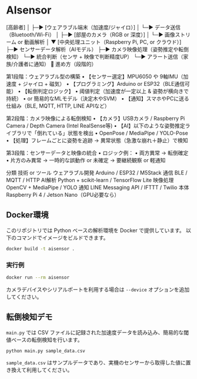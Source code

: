 # AIsensor
[高齢者]
  │
  ├─▶ [ウェアラブル端末（加速度/ジャイロ）]
  │       └─▶ データ送信（Bluetooth/Wi-Fi）
  │
  ├─▶ [部屋のカメラ（RGB or 深度）]
  │       └─▶ 画像ストリーム or 動画解析
  │
  ▼
[中央処理ユニット（Raspberry Pi, PC, or クラウド）]
  ├─▶ センサーデータ解析（AIモデル）
  ├─▶ カメラ映像処理（姿勢推定や転倒検知）
  └─▶ 統合判断（センサ + 映像で判断精度UP）
      └─▶ アラート送信（家族/介護者に通知）
🎯 進め方（段階的）

第1段階：ウェアラブル型の構築
	•	【センサー選定】MPU6050 や 9軸IMU（加速度 + ジャイロ + 磁気）
	•	【プログラミング】Arduino or ESP32（BLE通信可能）
	•	【転倒判定ロジック】
	•	阈値判定（加速度が一定以上 & 姿勢が横向きで持続）
	•	or 簡易的なMLモデル（決定木やSVM）
	•	【通知】スマホやPCに送る仕組み（BLE, MQTT, HTTP, LINE APIなど）

第2段階：カメラ映像による転倒検知
	•	【カメラ】USBカメラ / Raspberry Pi Camera / Depth Camera (Intel RealSense等)
	•	【AI】以下のような姿勢推定ライブラリで「倒れている」状態を検出
	•	OpenPose / MediaPipe / YOLO-Pose
	•	【処理】フレームごとに姿勢を追跡 → 異常状態（急激な崩れ＋静止）で検知

第3段階：センサーデータと映像の統合
	•	ロジック例：
	•	両方異常 → 転倒確定
	•	片方のみ異常 → 一時的な誤動作 or 未確定 → 要継続観察 or 軽通知

分類
技術 or ツール
ウェアラブル開発
Arduino / ESP32 / M5Stack
通信
BLE / MQTT / HTTP
AI解析
Python + scikit-learn / TensorFlow Lite
映像処理
OpenCV + MediaPipe / YOLO
通知
LINE Messaging API / IFTTT / Twilio
本体
Raspberry Pi 4 / Jetson Nano（GPU必要なら）

## Docker環境

このリポジトリでは Python ベースの解析環境を Docker で提供しています。
以下のコマンドでイメージをビルドできます。

```bash
docker build -t aisensor .
```

### 実行例

```bash
docker run --rm aisensor
```

カメラデバイスやシリアルポートを利用する場合は `--device` オプションを追加してください。

## 転倒検知デモ

`main.py` では CSV ファイルに記録された加速度データを読み込み、簡易的な閾値ベースの転倒検知を行います。

```bash
python main.py sample_data.csv
```

`sample_data.csv` はサンプルデータであり、実機のセンサーから取得した値に置き換えて利用してください。
